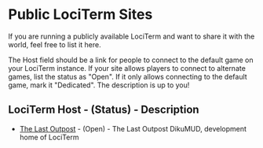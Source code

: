 # Public LociTerm Sites

If you are running a publicly available LociTerm and want to share it with the world, feel free to list it here.

The Host field should be a link for people to connect to the default game on your LociTerm instance. If your site allows players to connect to alternate games, list the status as "Open".  If it only allows connecting to the default game, mark it "Dedicated".  The description is up to you!

## LociTerm Host - (Status) - Description

- [The Last Outpost](https://www.last-outpost.com/lociterm/) - (Open) - The Last Outpost DikuMUD, development home of LociTerm
